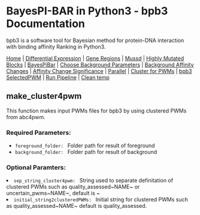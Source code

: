 # BayesPI-BAR in Python3 - bpb3 Documentation

bpb3 is a software tool for Bayesian method for protein-DNA interaction with binding affinity Ranking in Python3.


[Home](index.md) | [Differential Expression](differential_expression.md) | [Gene Regions](gene_regions.md) | [Mussd](mussd.md) | [Highly Mutated Blocks](highly_mutated_blocks.md) | [BayesPiBar](bayespi_bar.md) | [Choose Background Parameters](choose_background_parameters.md) | [Background Affinity Changes](background_affinity_changes.md) | [Affinity Change Significance](affinity_change_significance_test.md) | [Parallel](parallel.md) | [Cluster for PWMs](make_cluster4pwm.md) | [bpb3 SelectedPWM](bpb3selectedPWM.md) | [Run Pipeline](run_pipeline.md) | [Clean temp](clean_tmp.md) 



## make_cluster4pwm
<p>This function makes input PWMs files for bpb3 by using clustered PWMs from abc4pwm.</p>

### Required Parameters:
<ul>
  <li><code>foreground_folder: </code> Folder path for result of foreground</li>
<li><code>background_folder: </code> Folder path for result of background</li>
</ul>

### Optional Paramters:
</ul>
<li><code>sep_string_cluster4pwm: </code> String used to separate definitation of clustered PWMs such as quality_assessed~NAME~ or uncertain_pwms~NAME~, default is ~ </li>
<li><code>initial_string2clusteredPWMs: </code> Initial string for clustered PWMs such as quality_assessed~NAME~ default is quality_assessed.</li>
</ul>

